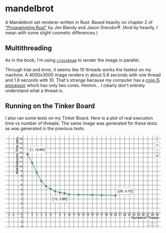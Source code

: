 # mandelbrot
A Mandelbrot set renderer written in Rust. Based heavily on chapter 2 of ["Programming Rust"](http://shop.oreilly.com/product/0636920040385.do) by Jim Blandy and Jason Orendorff. (And by heavily, I mean with some slight cosmetic differences.)

## Multithreading
As in the book, I'm using [`crossbeam`](https://crates.io/crates/crossbeam) to render the image in parallel.

Through trial and error, it seems like 10 threads works the fastest on my machine. A 4000x3000 image renders in about 5.8 seconds with one thread and 1.9 seconds with 10. That's strange because my computer has a [core i5 processor](https://everymac.com/systems/apple/macbook_pro/specs/macbook-pro-core-i5-2.5-13-mid-2012-unibody-usb3-specs.html) which has only two cores. Hmmm... I clearly don't entirely understand what a thread is.

## Running on the Tinker Board
I also ran some tests on my Tinker Board. Here is a plot of real execution time vs number of threads. The same image was generated for these tests as was generated in the previous tests.

![Plot of execution time, seconds vs. number of threads](https://github.com/eignnx/mandelbrot/blob/master/Threads-vs-Execution-Time-Mandelbrot-Tinker-Board-Plot.png)
